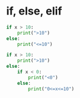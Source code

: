 # if, else, elif
```python
if x > 10:
	print(">10")
else:
	print("<=10")
```
```python
if x > 10:
	print(">10")
else:
	if x < 0:
		print("<0")
	else:
		print("0<=x<=10")
```
<!--stackedit_data:
eyJoaXN0b3J5IjpbLTQ4NTcxMzBdfQ==
-->